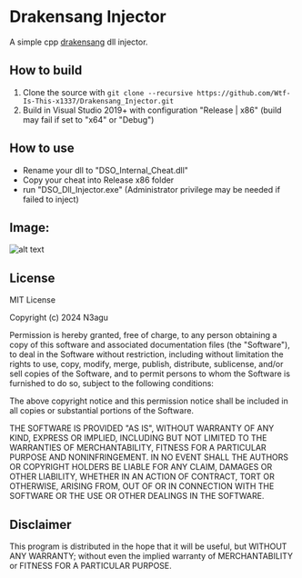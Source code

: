 # Drakensang Injector

A simple cpp [drakensang](https://www.drakensang.com/) dll injector.

## How to build
1. Clone the source with `git clone --recursive https://github.com/Wtf-Is-This-x1337/Drakensang_Injector.git`
2. Build in Visual Studio 2019+ with configuration "Release | x86" (build may fail if set to "x64" or "Debug")

## How to use
- Rename your dll to "DSO_Internal_Cheat.dll"
- Copy your cheat into Release x86 folder
- run "DSO_Dll_Injector.exe" (Administrator privilege may be needed if failed to inject)

## Image:

![alt text](https://github.com/Wtf-Is-This-x1337/Drakensang_Injector/blob/main/main.png?raw=true)

## License
MIT License

Copyright (c) 2024 N3agu

Permission is hereby granted, free of charge, to any person obtaining a copy
of this software and associated documentation files (the "Software"), to deal
in the Software without restriction, including without limitation the rights
to use, copy, modify, merge, publish, distribute, sublicense, and/or sell
copies of the Software, and to permit persons to whom the Software is
furnished to do so, subject to the following conditions:

The above copyright notice and this permission notice shall be included in all
copies or substantial portions of the Software.

THE SOFTWARE IS PROVIDED "AS IS", WITHOUT WARRANTY OF ANY KIND, EXPRESS OR
IMPLIED, INCLUDING BUT NOT LIMITED TO THE WARRANTIES OF MERCHANTABILITY,
FITNESS FOR A PARTICULAR PURPOSE AND NONINFRINGEMENT. IN NO EVENT SHALL THE
AUTHORS OR COPYRIGHT HOLDERS BE LIABLE FOR ANY CLAIM, DAMAGES OR OTHER
LIABILITY, WHETHER IN AN ACTION OF CONTRACT, TORT OR OTHERWISE, ARISING FROM,
OUT OF OR IN CONNECTION WITH THE SOFTWARE OR THE USE OR OTHER DEALINGS IN THE
SOFTWARE.

## Disclaimer
This program is distributed in the hope that it will be useful, but WITHOUT ANY WARRANTY; without even the implied warranty of MERCHANTABILITY or FITNESS FOR A PARTICULAR PURPOSE.
